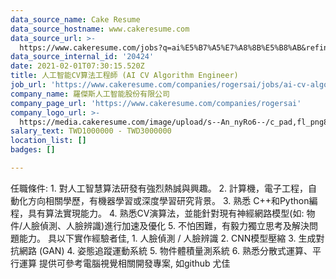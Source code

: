 ```yaml
---
data_source_name: Cake Resume
data_source_hostname: www.cakeresume.com
data_source_url: >-
  https://www.cakeresume.com/jobs?q=ai%E5%B7%A5%E7%A8%8B%E5%B8%AB&refinementList%5Blang_[…]y_type%5D=per_year&range%5Bsalary_range%5D%5Bmin%5D=1000000
data_source_internal_id: '20424'
date: 2021-02-01T07:30:15.520Z
title: 人工智能CV算法工程師 (AI CV Algorithm Engineer)
job_url: 'https://www.cakeresume.com/companies/rogersai/jobs/ai-cv-algorithm-engineer'
company_name: 羅傑斯人工智能股份有限公司
company_page_url: 'https://www.cakeresume.com/companies/rogersai'
company_logo_url: >-
  https://media.cakeresume.com/image/upload/s--An_nyRo6--/c_pad,fl_png8,h_200,w_200/v1590039633/txfg95ywos0nsrd2xvmb.png
salary_text: TWD1000000 - TWD3000000
location_list: []
badges: []

---
```


任職條件: 1. 對人工智慧算法研發有強烈熱誠與興趣。 2. 計算機，電子工程，自動化方向相關學歷，有機器學習或深度學習研究背景。 3. 熟悉 C++和Python編程，具有算法實現能力。 4. 熟悉CV演算法，並能針對現有神經網路模型(如: 物件/人臉偵測、人臉辨識)進行加速及優化 5. 不怕困難，有毅力獨立思考及解決問題能力。 具以下實作經驗者佳, 1. 人臉偵測 / 人臉辨識 2. CNN模型壓縮 3. 生成對抗網路 (GAN) 4. 姿態追蹤運動系統 5. 物件體積量測系統 6. 熟悉分散式運算、平行運算 提供可參考電腦視覺相關開發專案, 如github 尤佳